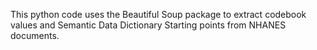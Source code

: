 This python code uses the Beautiful Soup package to extract codebook values and Semantic Data Dictionary Starting points from NHANES documents.
